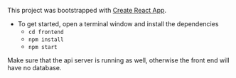 This project was bootstrapped with [Create React App](https://github.com/facebookincubator/create-react-app).

*   To get started, open a terminal window and install the dependencies
    - `cd frontend`
    - `npm install`
    - `npm start`

Make sure that the api server is running as well, otherwise the front end will have no database.